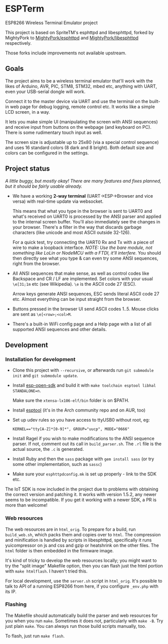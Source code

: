 # ESPTerm

ESP8266 Wireless Terminal Emulator project

This project is based on SpriteTM's esphttpd and libesphttpd, forked by MightyPork to
[MightyPork/esphttpd](https://github.com/MightyPork/esphttpd) and 
[MightyPork/libesphttpd](https://github.com/MightyPork/libesphttpd) respectively.

Those forks include improvements not available upstream.

## Goals

The project aims to be a wireless terminal emulator that'll work with the likes of 
Arduino, AVR, PIC, STM8, STM32, mbed etc, anything with UART, even your USB-serial dongle will work.

Connect it to the master device via UART and use the terminal on the built-in web page for debug logging, 
remote control etc. It works like a simple LCD screen, in a way.

It lets you make simple UI (manipulating the screen with ANSI sequences) and receive input from buttons on
the webpage (and keyboard on PC). There is some rudimentary touch input as well.

The screen size is adjustable up to 25x80 (via a special control sequence) and uses 16 standard colors 
(8 dark and 8 bright). Both default size and colors can be configured in the settings.

## Project status

*A little buggy, but mostly okay! There are many features and fixes planned, but it should be fairly usable already.*

- We have a working **2-way terminal** (UART->ESP->Browser and vice versa) with real-time update via websocket.
  
  This means that what you type in the browser is sent to UART0 and what's received on UART0 is processed by the 
  ANSI parser and applied to the internal screen buffer. You'll also immediately see the changes in your browser. 
  There's a filter in the way that discards garbage characters (like unicode and most ASCII outside 32-126).
  
  For a quick test, try connecting the UART0 Rx and Tx with a piece of wire to make a loopback interface. 
  *NOTE: Use the bare module, not something like LoLin or NodeMCU with a FTDI, it'll interfere*. 
  You should then directly see what you type & can even try some ANSI sequences, right from the browser.
  
- All ANSI sequences that make sense, as well as control codes like Backspace and CR / LF are implemented.
  Set colors with your usual `\e[31;1m` etc (see Wikipedia). `\e` is the ASCII code 27 (ESC).
  
  Arrow keys generate ANSI sequences, ESC sends literal ASCII code 27 etc. Almost everything can be input 
  straight from the browser.

- Buttons pressed in the browser UI send ASCII codes 1..5. Mouse clicks are sent as `\e[<row>;<col>M`.

- There's a built-in WiFi config page and a Help page with a list of all supported ANSI sequences and other details.

## Development

### Installation for development

- Clone this project with `--recursive`, or afterwards run `git submodule init` and `git submodule update`.

- Install [esp-open-sdk](https://github.com/pfalcon/esp-open-sdk/) and build it with 
  `make toolchain esptool libhal STANDALONE=n`. 
  
  Make sure the `xtensa-lx106-elf/bin` folder is on $PATH.

- Install [esptool](https://github.com/espressif/esptool) (it's in the Arch community repo and on AUR, too)

- Set up udev rules so you have access to ttyUSB0 without root, eg:

  ```
  KERNEL=="tty[A-Z]*[0-9]*", GROUP="uucp", MODE="0666"
  ```

- Install Ragel if you wish to make modifications to the ANSI sequence parser. 
  If not, comment out its call in `build_parser.sh`. The `.rl` file is the actual source, the `.c` is generated.

- Install Ruby and then the `sass` package with `gem install sass` (or try some other implementation, such as 
  `sassc`)

- Make sure your `esphttpdconfig.mk` is set up properly - link to the SDK etc.

The IoT SDK is now included in the project due to problems with obtaining the correct version and patching it.
It works with version 1.5.2, any newer seems to be incompatible. If you get it working with a newer SDK, a PR is more
than welcome!

### Web resources

The web resources are in `html_orig`. To prepare for a build, run `build_web.sh`, which packs them and 
copies over to `html`. The compression and minification is handled by scripts in libesphttpd, specifically
it runs yuicompressor on js and css and gzip or heatshrink on the other files. The `html` folder is 
then embedded in the firmware image.

It's kind of tricky to develop the web resources locally; you might want to try the "split image" 
Makefile option, then you can flash just the html portion with `make htmlflash`. I haven't tried this.

For local development, use the `server.sh` script in `html_orig`. It's possible to talk to API of a running 
ESP8266 from here, if you configure `_env.php` with its IP.

### Flashing

The Makefile should automatically build the parser and web resources for you when you run `make`. 
Sometimes it does not, particularly with `make -B`. Try just plain `make`. You can always run those 
build scripts manually, too.

To flash, just run `make flash`. 
